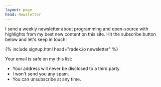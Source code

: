 ```yaml
---
layout: page
head: Newsletter
---
```


I send a weekly newsletter about programming and open-source with highlights
from my best new content on this site. Hit the subscribe button below and
let's keep in touch!


{% include signup.html head="radek.io newsletter" %}

Your email is safe on my this list:

* Your address will never be disclosed to a third party.
* I won't send you any spam.
* You can unsubscribe at any time.
